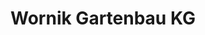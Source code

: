 ---
title: "Wornik Gartenbau KG"
url: /klagenfurt-am-woerthersee/wornik-gartenbau-kg/
shop: Garten-Center
---